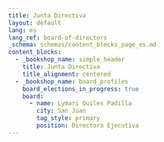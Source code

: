 ```yaml
---
title: Junta Directiva
layout: default
lang: es
lang_ref: board-of-directors
_schema: schemas/content_blocks_page_es.md
content_blocks:
  - _bookshop_name: simple_header
    title: Junta Directiva
    title_alignment: centered
  - _bookshop_name: board_profiles
    board_elections_in_progress: true
    board:
      - name: Lymari Quiles Padilla
        city: San Juan
        tag_style: primary
        position: Directora Ejecutiva
---
```

